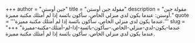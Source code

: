 +++
author = "جين أوستن"
title = "مقولة جين أوستن"
description = "مقولة جين أوستن: عندما يكون لدي منزلي الخاص، سأكون بائسة إذا لم أمتلك مكتبة مميزة."
quote = '''عندما يكون لدي منزلي الخاص، سأكون بائسة إذا لم أمتلك مكتبة مميزة.'''
slug = "عندما-يكون-لدي-منزلي-الخاص،-سأكون-بائسة-إذا-لم-أمتلك-مكتبة-مميزة"
+++
عندما يكون لدي منزلي الخاص، سأكون بائسة إذا لم أمتلك مكتبة مميزة.
